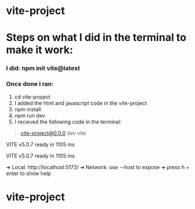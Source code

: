 # vite-project
# Steps on what I did in the terminal to make it work:
###  I did:  npm init vite@latest
### Once done I ran: 
1. cd vite-project
2. I added the html and javascript code in the vite-project
3. npm install
4. npm run dev
5. I recieved the following code in the terminal:

> vite-project@0.0.0 dev
> vite


  VITE v5.0.7  ready in 1105 ms       


  VITE v5.0.7  ready in 1105 ms 

  ➜  Local:   http://localhost:5173/
  ➜  Network: use --host to expose
  ➜  press h + enter to show help
# vite-project
